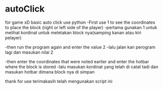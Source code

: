 # autoClick
for game xD
basic auto click use python
-First use 1 to see the coordinates to place the block (right or left side of the player)
-pertama gunakan 1 untuk melihat kordinat untuk meletakan block nya(samping kanan atau kiri pelayer)

-then run the program again and enter the value 2
-lalu jalan kan perogram lagi dan masukan nilai 2

-then enter the coordinates that were noted earlier and enter the hotbar where the block is stored
-lalu masukan kordinat yang telah di catat tadi dan masukan hotbar dimana block nya di simpan

thank for use
terimakasih telah mengunakan script ini
